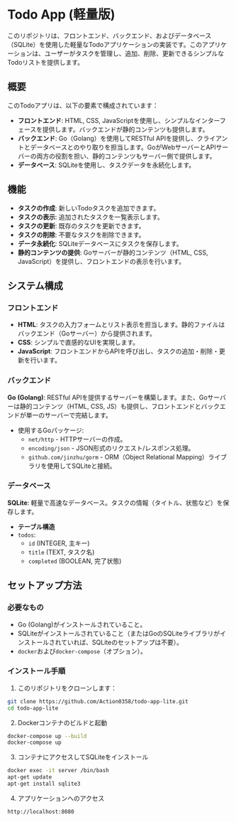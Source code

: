 # Todo App (軽量版)

このリポジトリは、フロントエンド、バックエンド、およびデータベース（SQLite）を使用した軽量なTodoアプリケーションの実装です。このアプリケーションは、ユーザーがタスクを管理し、追加、削除、更新できるシンプルなTodoリストを提供します。

## 概要

このTodoアプリは、以下の要素で構成されています：

- **フロントエンド**: HTML, CSS, JavaScriptを使用し、シンプルなインターフェースを提供します。バックエンドが静的コンテンツも提供します。
- **バックエンド**: Go（Golang）を使用してRESTful APIを提供し、クライアントとデータベースとのやり取りを担当します。GoがWebサーバーとAPIサーバーの両方の役割を担い、静的コンテンツもサーバー側で提供します。
- **データベース**: SQLiteを使用し、タスクデータを永続化します。

## 機能

- **タスクの作成**: 新しいTodoタスクを追加できます。
- **タスクの表示**: 追加されたタスクを一覧表示します。
- **タスクの更新**: 既存のタスクを更新できます。
- **タスクの削除**: 不要なタスクを削除できます。
- **データ永続化**: SQLiteデータベースにタスクを保存します。
- **静的コンテンツの提供**: Goサーバーが静的コンテンツ（HTML, CSS, JavaScript）を提供し、フロントエンドの表示を行います。

## システム構成

### フロントエンド
- **HTML**: タスクの入力フォームとリスト表示を担当します。静的ファイルはバックエンド（Goサーバー）から提供されます。
- **CSS**: シンプルで直感的なUIを実現します。
- **JavaScript**: フロントエンドからAPIを呼び出し、タスクの追加・削除・更新を行います。

### バックエンド
**Go (Golang)**: RESTful APIを提供するサーバーを構築します。また、Goサーバーは静的コンテンツ（HTML, CSS, JS）も提供し、フロントエンドとバックエンドが単一のサーバーで完結します。
- 使用するGoパッケージ:
  - `net/http` - HTTPサーバーの作成。
  - `encoding/json` - JSON形式のリクエスト/レスポンス処理。
  - `github.com/jinzhu/gorm` - ORM（Object Relational Mapping）ライブラリを使用してSQLiteと接続。

### データベース
**SQLite**: 軽量で高速なデータベース。タスクの情報（タイトル、状態など）を保存します。
- **テーブル構造**
- `todos`:
  - `id` (INTEGER, 主キー)
  - `title` (TEXT, タスク名)
  - `completed` (BOOLEAN, 完了状態)

## セットアップ方法

### 必要なもの

- Go (Golang)がインストールされていること。
- SQLiteがインストールされていること（またはGoのSQLiteライブラリがインストールされていれば、SQLiteのセットアップは不要）。
- `docker`および`docker-compose`（オプション）。

### インストール手順

1. このリポジトリをクローンします：
```bash
git clone https://github.com/Action0358/todo-app-lite.git
cd todo-app-lite
```

2. Dockerコンテナのビルドと起動
```bash
docker-compose up --build
docker-compose up
```

3. コンテナにアクセスしてSQLiteをインストール
```bash
docker exec -it server /bin/bash
apt-get update
apt-get install sqlite3
```

4. アプリケーションへのアクセス
```bash
http://localhost:8080
```